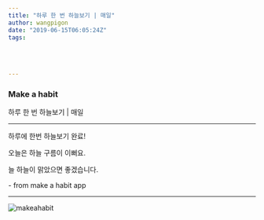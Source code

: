 ```yaml
---
title: "하루 한 번 하늘보기 | 매일"
author: wangpigon
date: "2019-06-15T06:05:24Z"
tags:
  
  
  
  
---
```

### Make a habit

하루 한 번 하늘보기 | 매일

---

하루에 한번 하늘보기 완료!

오늘은 하늘 구름이 이뻐요.

늘 하늘이 맑았으면 좋겠습니다.

\- from make a habit app

---

![makeahabit](https://steemitimages.com/300x0/https://s3.ap-northeast-2.amazonaws.com/img.passionbull.net/public/wangpigon/1560578719.jpg)